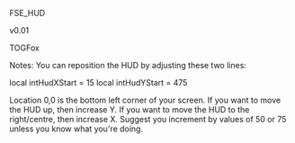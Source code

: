FSE_HUD

v0.01

TOGFox

Notes: You can reposition the HUD by adjusting these two lines:

local intHudXStart = 15
local intHudYStart = 475

Location 0,0 is the bottom left corner of your screen. If you want to move the HUD up, then increase Y. If you want to move the HUD to the right/centre, then increase X. Suggest you increment by values of 50 or 75 unless you know what you're doing.

